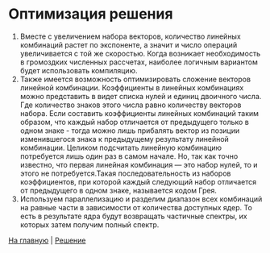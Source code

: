 # Оптимизация решения

1) Вместе с увеличением набора векторов, количество линейных комбинаций растет по экспоненте, а значит и число операций увеличивается с той же скоростью. Когда возникает необходимость в громоздких численных рассчетах, наиболее логичным вариантом будет использовать компиляцию. 
2) Также имеется возможность оптимизировать сложение векторов линейной комбинации. Коэффициенты в линейных комбинациях можно представить в видет списка нулей и единиц двоичного числа. Где количество знаков этого числа равно количеству векторов набора. Если составить коэффициенты линейных комбинаций таким образом, что каждый набор отличается от предыдущего только в одном знаке - тогда можно лишь прибалять вектор из позиции изменившегося знака к предыдущему результату линейной комбинации. Целиком подсчитать линейную комбинацию потребуется лишь один раз в самом начале. Но, так как точно известно, что первая линейная комбинация — это набор нулей, то и этого не потребуется.Такая последовательность из наборов коэффициентов, при которой каждый следующий набор отличается от предыдущего в одном знаке, называется кодом Грея.
3) Используем параллелизацию и разделим диапазон всех комбинаций на равные части в зависимости от количества доступных ядер. То есть в результате ядра будут возвращать частичные спектры, их которых затем получим полный спектр.

[На главную](https://github.com/romantitovmephi/WeightSpectrum/blob/main/README.md) | [Решение](https://github.com/romantitovmephi/WeightSpectrum/blob/main/documentation/solution.md)
